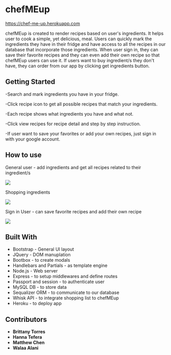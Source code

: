# chefMEup
https://chef-me-up.herokuapp.com

chefMEup is created to render recipes based on user's ingredients. It helps user to cook a simple, yet delicious, meal.
Users can quickly mark the ingredients they have in their fridge and have access to all the recipes in our database that 
incorporate those ingredients. When user sign in, they can save their favorite recipes and they can even add their own recipe so that chefMEup users can use it. If users want to buy ingredient/s they don't have, they can order from our app by clicking get ingredients button.

## Getting Started

-Search and mark ingredients you have in your fridge.

-Click recipe icon to get all possible recipes that match your ingredients.

-Each recipe shows what ingredients you have and what not.

-Click view recipes for recipe detail and step by step instruction.

-If user want to save your favorites or add your own recipes, just sign in with your google account.

## How to use
General user - add ingredients and get all recipes related to their ingredient/s

<img src="https://github.com/matteuc/chef-me-up/blob/master/public/images/chefMEup.gif">

Shopping ingredients

<img src="https://github.com/matteuc/chef-me-up/blob/master/public/images/chefMEup.gif">

Sign in User - can save favorite recipes and add their own recipe

<img src="https://github.com/matteuc/chef-me-up/blob/master/public/images/chefMEup-SignInUser.gif">

## Built With

* Bootstrap - General UI layout
* JQuery - DOM manuplation
* Bootbox - to create modals 
* Handlebars and Partials - as template engine
* Node.js - Web server
* Express - to setup middlewares and define routes
* Passport and session - to authenticate user 
* MySQL DB - to store data
* Sequalizer ORM - to communicate to our database
* Whisk API - to integrate shopping list to chefMEup
* Heroku - to deploy app


## Contributors

* **Brittany Torres** 
* **Hanna Tefera**
* **Matthew Chen** 
* **Walaa Alani** 

